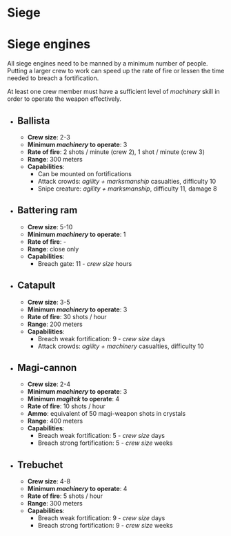 # <a name="main"></a>Siege

# <a name="S-engines"></a>Siege engines

All siege engines need to be manned by a minimum number of people. Putting a larger crew to work can speed up the rate of fire or lessen the time needed to breach a fortification.

At least one crew member must have a sufficient level of *machinery* skill in order to operate the weapon effectively.

* ## Ballista

  * **Crew size**: 2-3
  * **Minimum *machinery* to operate**: 3
  * **Rate of fire**: 2 shots / minute (crew 2), 1 shot / minute (crew 3)
  * **Range**: 300 meters
  * **Capabilities**:
    * Can be mounted on fortifications
    * Attack crowds: *agility + marksmanship* casualties, difficulty 10
    * Snipe creature: *agility + marksmanship*, difficulty 11, damage 8


* ## Battering ram

  * **Crew size**: 5-10
  * **Minimum *machinery* to operate**: 1
  * **Rate of fire**: -
  * **Range**: close only
  * **Capabilities**:
    * Breach gate: 11 - *crew size* hours


* ## Catapult

  * **Crew size**: 3-5
  * **Minimum *machinery* to operate**: 3
  * **Rate of fire**: 30 shots / hour
  * **Range**: 200 meters
  * **Capabilities**:
    * Breach weak fortification: 9 - *crew size* days
    * Attack crowds: *agility + machinery* casualties, difficulty 10


* ## Magi-cannon

  * **Crew size**: 2-4
  * **Minimum *machinery* to operate**: 3
  * **Minimum *magitek* to operate**: 4
  * **Rate of fire**: 10 shots / hour
  * **Ammo**: equivalent of 50 magi-weapon shots in crystals
  * **Range**: 400 meters
  * **Capabilities**:
    * Breach weak fortification: 5 - *crew size* days
    * Breach strong fortification: 5 - *crew size* weeks


* ## Trebuchet

  * **Crew size**: 4-8
  * **Minimum *machinery* to operate**: 4
  * **Rate of fire**: 5 shots / hour
  * **Range**: 300 meters
  * **Capabilities**:
    * Breach weak fortification: 9 - *crew size* days
    * Breach strong fortification: 9 - *crew size* weeks
